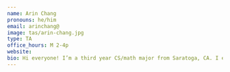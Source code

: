 ```yaml
---
name: Arin Chang
pronouns: he/him
email: arinchang@
image: tas/arin-chang.jpg
type: TA
office_hours: M 2-4p
website: 
bio: Hi everyone! I’m a third year CS/math major from Saratoga, CA. I enjoy getting stuck on puzzles, hiking, and making violin covers for my youtube channel. Feel free to talk to me about anything :) 
---
```

